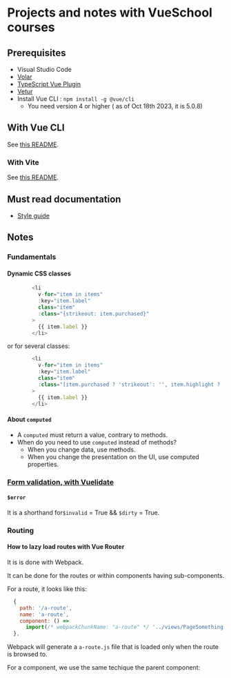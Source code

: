 # Projects and notes with VueSchool courses

## Prerequisites

- Visual Studio Code
- [Volar](https://marketplace.visualstudio.com/items?itemName=Vue.volar)
- [TypeScript Vue Plugin](https://marketplace.visualstudio.com/items?itemName=Vue.vscode-typescript-vue-plugin)
- [Vetur](https://marketplace.visualstudio.com/items?itemName=octref.vetur)
- Install Vue CLI : `npm install -g @vue/cli`
  - You need version 4 or higher ( as of Oct 18th 2023, it is 5.0.8)

## With Vue CLI

See [this README](README-Vuecli.md).

### With Vite

See [this README](README-Vite.md).

## Must read documentation

- [Style guide](https://vuejs.org/style-guide)

## Notes

### Fundamentals

#### Dynamic CSS classes

```javascript
        <li
          v-for="item in items"
          :key="item.label"
          class="item"
          :class="{strikeout: item.purchased}"
        >
          {{ item.label }}
        </li>

```

or for several classes:

```javascript
        <li
          v-for="item in items"
          :key="item.label"
          class="item"
          :class="[item.purchased ? 'strikeout': '', item.highlight ? 'highlight': '']"
        >
          {{ item.label }}
        </li>

```

#### About `computed`

- A `computed` must return a value, contrary to methods.
- When do you need to use `computed` instead of methods?
  - When you change data, use methods.
  - When you change the presentation on the UI, use computed properties.

### [Form validation, with Vuelidate](vuejs-form-validation.md)

#### `$error`

It is a shorthand for`$invalid` = True && `$dirty` = True.

### Routing

#### How to lazy load routes with Vue Router

It is is done with Webpack.

It can be done for the routes or within components having sub-components.

For a route, it looks like this:

```javascript
  {
    path: '/a-route',
    name: 'a-route',
    component: () =>
      import(/* webpackChunkName: "a-route" */ '../views/PageSomething.vue'),
  },

```

Webpack will generate a `a-route.js` file that is loaded only when the route is browsed to.

For a component, we use the same techique the parent component:

```javascript

```
